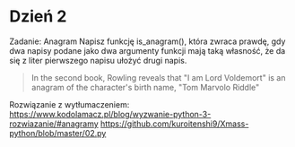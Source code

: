 # Dzień 2

Zadanie: Anagram
Napisz funkcję is_anagram(), która zwraca prawdę, gdy dwa napisy podane jako dwa argumenty funkcji mają taką własność, że da się z liter pierwszego napisu ułożyć drugi napis.

> In the second book, Rowling reveals that "I am Lord Voldemort" is an anagram of the character's birth name, "Tom Marvolo Riddle"

Rozwiązanie z wytłumaczeniem: https://www.kodolamacz.pl/blog/wyzwanie-python-3-rozwiazanie/#anagramy
https://github.com/kuroitenshi9/Xmass-python/blob/master/02.py